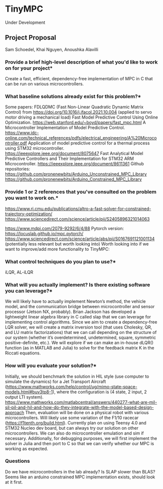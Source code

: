 # TinyMPC
Under Development

## Project Proposal
Sam Schoedel, Khai Nguyen, Anoushka Alavilli

### Provide a brief high-level description of what you'd like to work on for your project*

Create a fast, efficient, dependency-free implementation of MPC in C that can be run on various microcontrollers.

### What baseline solutions already exist for this problem?*
Some papers:
FDLQDMC (Fast Non-Linear Quadratic Dynamic Matrix Control) from https://doi.org/10.1016/j.ifacol.2021.10.004 (applied to servo motor driving a mechanical load)
Fast Model Predictive Control Using Online Optimization. https://web.stanford.edu/~boyd/papers/fast_mpc.html
A Microcontroller Implementation of Model Predictive Control. 
https://www.idc-online.com/technical_references/pdfs/electrical_engineering/A%20Microcontroller.pdf
Application of model predictive control for a thermal process using STM32 microcontroller. https://ieeexplore.ieee.org/document/8075647
Fast Analytical Model Predictive Controllers and Their Implementation for STM32 ARM Microcontroller. https://ieeexplore.ieee.org/document/8611361
Github repositories:
https://github.com/pronenewbits/Arduino_Unconstrained_MPC_Library
https://github.com/pronenewbits/Arduino_Constrained_MPC_Library

### Provide 1 or 2 references that you've consulted on the problem you want to work on.*

https://www.ri.cmu.edu/publications/altro-a-fast-solver-for-constrained-trajectory-optimization/ 
https://www.sciencedirect.com/science/article/pii/S2405896321014063


https://www.mdpi.com/2079-9292/6/4/88
Pytorch version: https://locuslab.github.io/mpc.pytorch/
https://www.sciencedirect.com/science/article/abs/pii/S0167691121001134 (potentially less relevant but worth looking into)
Worth looking into if we want to improve/add more functionality to TinyMPC: 

### What control techniques do you plan to use?*

iLQR, AL-iLQR

### What will you actually implement? Is there existing software you can leverage?*

We will likely have to actually implement Newton’s method, the vehicle model, and the communication bridge between microcontroller and sensor processor (Jetson NX, probably). Brian Jackson has developed a lightweight linear algebra library in C called slap that we can leverage for implementing control algorithms.
Since we aim to create a dependency-free LQR solver, we will create a matrix inversion tool (that uses Cholesky, QR, and LU matrix factorizations) that we can call depending on the structure of our system (whether it’s overdetermined, undetermined, square, symmetric positive-definite, etc.).
We will explore if we can make an in-house dLQR() function (as in MATLAB and Julia) to solve for the feedback matrix K in the Riccati equations.

### How will you evaluate your solution?*

Initially, we should benchmark the solution in HIL style (use computer to simulate the dynamics) for a Jet Transport Aircraft (https://www.mathworks.com/help/control/ug/mimo-state-space-models.html#buv3tp8-1), where the configuration is (4 state, 2 input, 2 output LTI system). 
https://www.mathworks.com/matlabcentral/answers/440277-what-are-mil-sil-pil-and-hil-and-how-do-they-integrate-with-the-model-based-design-approach
Then, evaluation will be done on a physical robot with various microcontrollers. Will likely use some variation of the F1/10 racecar (https://f1tenth.org/build.html). Currently plan on using Teensy 4.0 and STM32 Nucleo dev board, but can always try our solution on other microcontrollers. We can also do microcontroller emulation and sim if necessary.
Additionally, for debugging purposes, we will first implement the solver in Julia and then port to C so that we can verify whether our MPC is working as expected.

### Questions
Do we have microcontrollers in the lab already?
Is SLAP slower than BLAS?
Seems like an arduino constrained MPC implementation exists, should look at it first.


